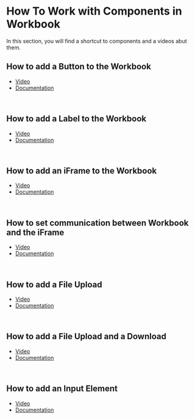 
# How To Work with Components in Workbook

In this section, you will find a shortcut to components and a videos abut them. 

## How to add a Button to the Workbook

* [Video](https://profitbasedocs.blob.core.windows.net/videos/Workbook%20-%20Buttons.mp4)
* [Documentation](../components/uielements/button.md)
  
<br/>

## How to add a Label to the Workbook

* [Video](https://profitbasedocs.blob.core.windows.net/videos/Workbook%20-%20Label.mp4) 
* [Documentation](../components/uielements/label.md)
  
<br/>

## How to add an iFrame to the Workbook

* [Video](https://profitbasedocs.blob.core.windows.net/videos/Workbook%20-%20Iframe%20-%20Basics.mp4)
* [Documentation](../components/uielements/iframe.md)
  
<br/>

## How to set communication between Workbook and the iFrame 

* [Video](https://profitbasedocs.blob.core.windows.net/videos/iFrame%20-%20Communication%20Between%20Workbook%20and%20the%20iFrame%20Component.mp4) 
* [Documentation](../components/uielements/iframe.md)
  
<br/>

## How to add a File Upload

* [Video](https://profitbasedocs.blob.core.windows.net/videos/Workbooks%20-%20File%20Upload.mp4)
* [Documentation](../components/uielements/fileupload.md)
  
<br/>

## How to  add a File Upload and a Download

* [Video](https://profitbasedocs.blob.core.windows.net/videos/Workbook%20-%20File%20Upload%20and%20Download.mp4) 
* [Documentation](../components/uielements/fileupload.md)
  
<br/>

## How to add an Input Element

* [Video](https://profitbasedocs.blob.core.windows.net/videos/Workbook%20-%20Input%20Element.mp4)
* [Documentation](../components/inputelement.md)
  
<br/>


